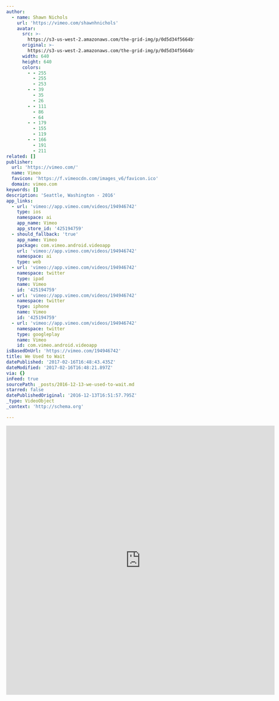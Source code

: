 ```yaml
---
author:
  - name: Shawn Nichols
    url: 'https://vimeo.com/shawnhnichols'
    avatar:
      src: >-
        https://s3-us-west-2.amazonaws.com/the-grid-img/p/0d5d34f5664bfa0d10df7d780107c7c41f0747a4.jpg
      original: >-
        https://s3-us-west-2.amazonaws.com/the-grid-img/p/0d5d34f5664bfa0d10df7d780107c7c41f0747a4.jpg
      width: 640
      height: 640
      colors:
        - - 255
          - 255
          - 253
        - - 39
          - 35
          - 26
        - - 111
          - 86
          - 64
        - - 179
          - 155
          - 119
        - - 166
          - 191
          - 211
related: []
publisher:
  url: 'https://vimeo.com/'
  name: Vimeo
  favicon: 'https://f.vimeocdn.com/images_v6/favicon.ico'
  domain: vimeo.com
keywords: []
description: 'Seattle, Washington - 2016'
app_links:
  - url: 'vimeo://app.vimeo.com/videos/194946742'
    type: ios
    namespace: ai
    app_name: Vimeo
    app_store_id: '425194759'
  - should_fallback: 'true'
    app_name: Vimeo
    package: com.vimeo.android.videoapp
    url: 'vimeo://app.vimeo.com/videos/194946742'
    namespace: ai
    type: web
  - url: 'vimeo://app.vimeo.com/videos/194946742'
    namespace: twitter
    type: ipad
    name: Vimeo
    id: '425194759'
  - url: 'vimeo://app.vimeo.com/videos/194946742'
    namespace: twitter
    type: iphone
    name: Vimeo
    id: '425194759'
  - url: 'vimeo://app.vimeo.com/videos/194946742'
    namespace: twitter
    type: googleplay
    name: Vimeo
    id: com.vimeo.android.videoapp
isBasedOnUrl: 'https://vimeo.com/194946742'
title: We Used to Wait
datePublished: '2017-02-16T16:48:43.435Z'
dateModified: '2017-02-16T16:48:21.897Z'
via: {}
inFeed: true
sourcePath: _posts/2016-12-13-we-used-to-wait.md
starred: false
datePublishedOriginal: '2016-12-13T16:51:57.795Z'
_type: VideoObject
_context: 'http://schema.org'

---
```

<iframe src="https://cdn.embedly.com/widgets/media.html?src=https%3A%2F%2Fplayer.vimeo.com%2Fvideo%2F194946742&amp;url=https%3A%2F%2Fvimeo.com%2F194946742&amp;image=https%3A%2F%2Fi.vimeocdn.com%2Fvideo%2F607038104_640.jpg&amp;key=b7d04c9b404c499eba89ee7072e1c4f7&amp;type=text%2Fhtml&amp;schema=vimeo" width="720" height="720" scrolling="no" frameborder="0" allowfullscreen="" style=""></iframe>
